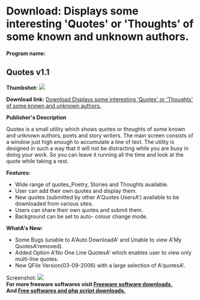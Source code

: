 # Download: Displays some interesting 'Quotes' or 'Thoughts' of some known and unknown authors.

**Program name:**

## Quotes v1.1

  
**Thumbshot:** ![](http://www.freewarefiles.com/screenshot/Quotes_Main_Window_md.gif)   
  
**Download link:** [Download Displays some interesting 'Quotes' or 'Thoughts' of some known and unknown authors.](http://freesoftwares.boysofts.com/Quotes-V_program_24701.html)  
  


**Publisher's Description**  
  


Quotes is a small utility which shows quotes or thoughts of some known and unknown authors, poets and story writers. The main screen consists of a window just high enough to accumulate a line of text. The utility is designed in such a way that it will not be distracting while you are busy in doing your work. So you can leave it running all the time and look at the quote while taking a rest. 

**Features:**

  * Wide range of quotes_Poetry, Stories and Thoughts available. 
  * User can add their own quotes and display them. 
  * New quotes (submitted by other A'Quotes UsersA') available to be downloaded from various sites. 
  * Users can share their own quotes and submit them. 
  * Background can be set to auto- colour change mode.

**WhatA's New:**

  * Some Bugs (unable to A'Auto DownloadA' and Unable to view A'My QuotesA'removed).
  * Added Option A'No One Line QuotesA' which enables user to view only multi-line quotes.
  * New QFile Version(03-09-2006) with a large selection of A'quotesA'.

  
  
Screenshot: ![](http://www.freewarefiles.com/screenshot/Quotes_Main_Window.gif)   
**For more freeware softwares visit [Freeware software downloads.](http://freesoftwares.boysofts.com/)**   
**And [Free softwares and php script downloads.](http://www.boysofts.com/)**
